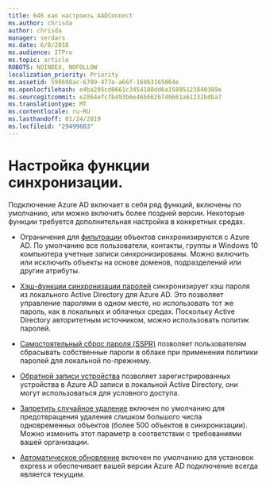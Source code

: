 ```yaml
---
title: 646 как настроить AADConnect
ms.author: chrisda
author: chrisda
manager: serdars
ms.date: 6/8/2018
ms.audience: ITPro
ms.topic: article
ROBOTS: NOINDEX, NOFOLLOW
localization_priority: Priority
ms.assetid: 599698ac-6709-477a-a66f-169b3165064e
ms.openlocfilehash: e4ba295cd0661c3454180dd6a15895123840389e
ms.sourcegitcommit: e2864efcfb493b6e46b662b746661a61232bdba7
ms.translationtype: MT
ms.contentlocale: ru-RU
ms.lasthandoff: 01/24/2019
ms.locfileid: "29499683"
---
```

# <a name="configure-sync-features"></a>Настройка функции синхронизации.

Подключение Azure AD включает в себя ряд функций, включены по умолчанию, или можно включить более поздней версии. Некоторые функции требуется дополнительная настройка в конкретных средах.
  
- Ограничения для [фильтрации](https://docs.microsoft.com/azure/active-directory/connect/active-directory-aadconnectsync-configure-filtering) объектов синхронизируются с Azure AD. По умолчанию все пользователи, контакты, группы и Windows 10 компьютера учетные записи синхронизированы. Можно включить или исключить объекты на основе доменов, подразделений или другие атрибуты. 
    
- [Хэш-функции синхронизации паролей](https://docs.microsoft.com/azure/active-directory/connect/active-directory-aadconnectsync-implement-password-hash-synchronization) синхронизирует хэш пароля из локального Active Directory для Azure AD. Это позволяет управление паролями в одном месте, но использовать тот же пароль, как в локальных и облачных средах. Поскольку Active Directory авторитетным источником, можно использовать политик паролей. 
    
- [Самостоятельный сброс пароля (SSPR)](https://docs.microsoft.com/azure/active-directory/authentication/quickstart-sspr) позволяет пользователям сбрасывать собственные пароли в облаке при применении политики паролей для локальной по-прежнему. 
    
- [Обратной записи устройства](https://docs.microsoft.com/azure/active-directory/connect/active-directory-aadconnect-feature-device-writeback) позволяет зарегистрированных устройства в Azure AD записи в локальной Active Directory, они могут использоваться для условного доступа. 
    
- [Запретить случайное удаление](https://docs.microsoft.com/azure/active-directory/connect/active-directory-aadconnectsync-feature-prevent-accidental-deletes) включен по умолчанию для предотвращения удаления слишком большого числа одновременных объектов (более 500 объектов в синхронизации). Можно изменить этот параметр в соответствии с требованиями вашей организации. 
    
- [Автоматическое обновление](https://docs.microsoft.com/azure/active-directory/connect/active-directory-aadconnect-feature-automatic-upgrade) включен по умолчанию для установок express и обеспечивает вашей версии Azure AD подключение всегда является текущим. 
    

